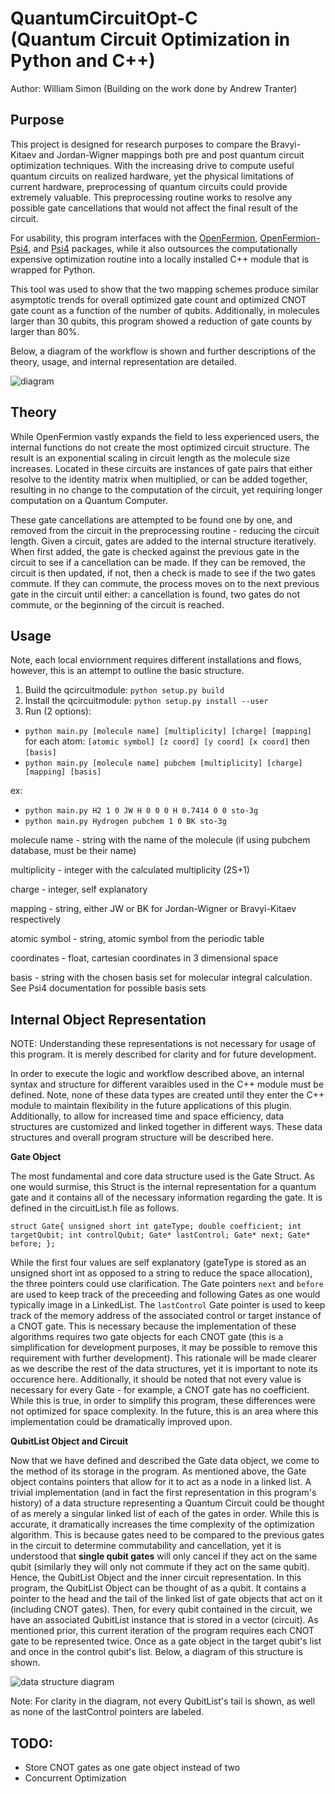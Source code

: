 # QuantumCircuitOpt-C <br> (Quantum Circuit Optimization in Python and C++)

Author: William Simon (Building on the work done by Andrew Tranter)

## Purpose
This project is designed for research purposes to compare the Bravyi-Kitaev and Jordan-Wigner mappings both
pre and post quantum circuit optimization techniques. With the increasing drive to compute useful quantum 
circuits on realized hardware, yet the physical limitations of current hardware, preprocessing of quantum circuits 
could provide extremely valuable. This preprocessing routine works to resolve any possible gate cancellations that
would not affect the final result of the circuit. 

For usability, this program interfaces with the [OpenFermion](https://github.com/quantumlib/OpenFermion), 
[OpenFermion-Psi4](https://github.com/quantumlib/OpenFermion-Psi4), and
[Psi4](http://psicode.org/) packages, while it also outsources the computationally expensive optimization
routine into a locally installed C++ module that is wrapped for Python. 

This tool was used to show that the two mapping schemes produce similar asymptotic trends for overall optimized gate 
count and optimized CNOT gate count as a function of the number of qubits. Additionally, in molecules larger than 
30 qubits, this program showed a reduction of gate counts by larger than 80%. 

Below, a diagram of the workflow is shown and further descriptions of the theory, usage, and internal representation
are detailed.

![diagram](https://github.com/simonwa7/QuantumCircuitOpt-C/blob/parallel-lists/QCircuitOpt.jpg "Diagram")

## Theory
While OpenFermion vastly expands the field to less experienced users, the internal functions do not create the most
optimized circuit structure. The result is an exponential scaling in circuit length as the molecule size increases. 
Located in these circuits are instances of gate pairs that either resolve to the identity matrix when multiplied, or
can be added together, resulting in no change to the computation of the circuit, yet requiring longer computation on 
a Quantum Computer.

These gate cancellations are attempted to be found one by one, and removed from the circuit in the preprocessing 
routine - reducing the circuit length. Given a circuit, gates are added to the internal structure iteratively. When
first added, the gate is checked against the previous gate in the circuit to see if a cancellation can be made. If they
can be removed, the circuit is then updated, if not, then a check is made to see if the two gates commute. If they can
commute, the process moves on to the next previous gate in the circuit until either: a cancellation is found, two gates
do not commute, or the beginning of the circuit is reached. 

## Usage
Note, each local enviornment requires different installations and flows, however, this is an attempt to outline the basic
structure.

1. Build the qcircuitmodule: `python setup.py build`
2. Install the qcircuitmodule: `python setup.py install --user`
3. Run (2 options): 
  * `python main.py [molecule name] [multiplicity] [charge] [mapping]` for each atom: `[atomic symbol] [z coord] [y coord] [x coord]` then `[basis]`
  * `python main.py [molecule name] pubchem [multiplicity] [charge] [mapping] [basis]`
  
  ex: 
  * `python main.py H2 1 0 JW H 0 0 0 H 0.7414 0 0 sto-3g`
  * `python main.py Hydrogen pubchem 1 0 BK sto-3g`
  
molecule name - string with the name of the molecule (if using pubchem database, must be their name)

multiplicity - integer with the calculated multiplicity (2S+1)

charge - integer, self explanatory

mapping - string, either JW or BK for Jordan-Wigner or Bravyi-Kitaev respectively

atomic symbol - string, atomic symbol from the periodic table

coordinates - float, cartesian coordinates in 3 dimensional space

basis - string with the chosen basis set for molecular integral calculation. See Psi4 documentation for possible basis sets

## Internal Object Representation

NOTE: Understanding these representations is not necessary for usage of this program. It is merely described for clarity and for future development. 

In order to execute the logic and workflow described above, an internal syntax and structure for different varaibles used in the C++ module must be defined. Note, none of these data types are created until they enter the C++ module to maintain flexibility in the future applications of this plugin. Additionally, to allow for increased time and space efficiency, data structures are customized and linked together in different ways. These data structures and overall program structure will be described here. 


**Gate Object**

The most fundamental and core data structure used is the Gate Struct. As one would surmise, this Struct is the internal representation for a quantum gate and it contains all of the necessary information regarding the gate. It is defined in the circuitList.h file as follows.

`struct Gate{
    unsigned short int gateType;
    double coefficient;
    int targetQubit;
    int controlQubit;
    Gate* lastControl;
    Gate* next;
    Gate* before;
};`

While the first four values are self explanatory (gateType is stored as an unsigned short int as opposed to a string to reduce the space allocation), the three pointers could use clarification. The Gate pointers `next` and `before` are used to keep track of the preceeding and following Gates as one would typically image in a LinkedList. The `lastControl` Gate pointer is used to keep track of the memory address of the associated control or target instance of a CNOT gate. This is necessary because the implementation of these algorithms requires two gate objects for each CNOT gate (this is a simplification for development purposes, it may be possible to remove this requirement with further development). This rationale will be made clearer as we describe the rest of the data structures, yet it is important to note its occurence here. Additionally, it should be noted that not every value is necessary for every Gate - for example, a CNOT gate has no coefficient. While this is true, in order to simplify this program, these differences were not optimized for space complexity. In the future, this is an area where this implementation could be dramatically improved upon. 

**QubitList Object and Circuit** 

Now that we have defined and described the Gate data object, we come to the method of its storage in the program. As mentioned above, the Gate object contains pointers that allow for it to act as a node in a linked list. A trivial implementation (and in fact the first representation in this program's history) of a data structure representing a Quantum Circuit could be thought of as merely a singular linked list of each of the gates in order. While this is accurate, it dramatically increases the time complexity of the optimization algorithm. This is because gates need to be compared to the previous gates in the circuit to determine commutability and cancellation, yet it is understood that **single qubit gates** will only cancel if they act on the same qubit (similarly they will only not commute if they act on the same qubit). Hence, the QubitList Object and the inner circuit representation. In this program, the QubitList Object can be thought of as a qubit. It contains a pointer to the head and the tail of the linked list of gate objects that act on it (including CNOT gates). Then, for every qubit contained in the circuit, we have an associated QubitList instance that is stored in a vector (circuit). As mentioned prior, this current iteration of the program requires each CNOT gate to be represented twice. Once as a gate object in the target qubit's list and once in the control qubit's list. Below, a diagram of this structure is shown. 


![data structure diagram](https://github.com/simonwa7/QuantumCircuitOpt-C/blob/parallel-lists/datastructures.jpg "Data Structures")

Note: For clarity in the diagram, not every QubitList's tail is shown, as well as none of the lastControl pointers are labeled. 

## TODO:
  * Store CNOT gates as one gate object instead of two
  * Concurrent Optimization


